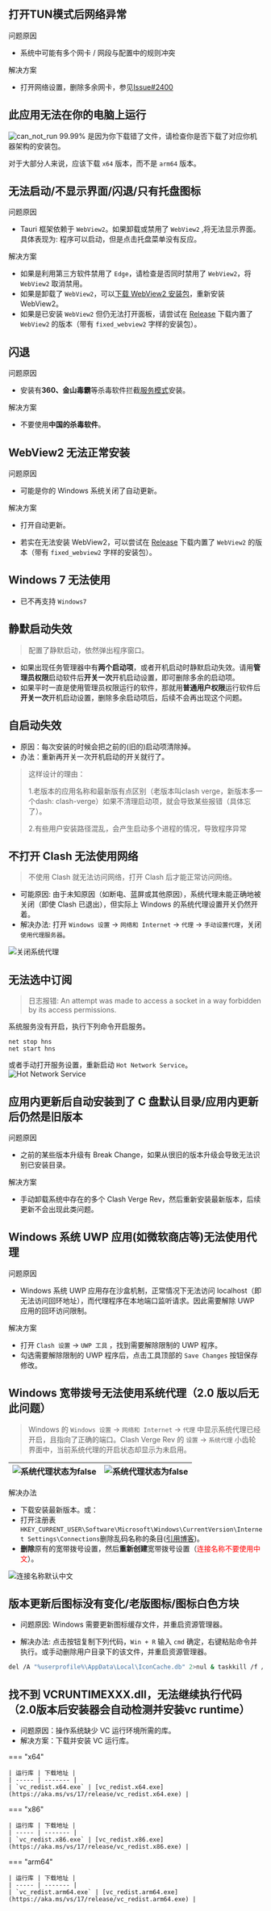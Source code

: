 ## 打开TUN模式后网络异常

问题原因

- 系统中可能有多个网卡 / 网段与配置中的规则冲突

解决方案

- 打开网络设置，删除多余网卡，参见[Issue#2400](https://github.com/clash-verge-rev/clash-verge-rev/issues/2400)

## 此应用无法在你的电脑上运行

![can_not_run](../assets/faq/windows/can_not_run.png)
99.99% 是因为你下载错了文件，请检查你是否下载了对应你机器架构的安装包。

对于大部分人来说，应该下载 `x64` 版本，而不是 `arm64` 版本。

## 无法启动/不显示界面/闪退/只有托盘图标

问题原因

- Tauri 框架依赖于 `WebView2`。如果卸载或禁用了 `WebView2` ,将无法显示界面。具体表现为: 程序可以启动，但是点击托盘菜单没有反应。

解决方案

- 如果是利用第三方软件禁用了 `Edge`，请检查是否同时禁用了 `WebView2`，将 `WebView2` 取消禁用。
- 如果是卸载了 `WebView2`，可以[下载 WebView2 安装包](https://developer.microsoft.com/zh-cn/microsoft-edge/webview2/#download)，重新安装 WebView2。
- 如果是已安装 `WebView2` 但仍无法打开面板，请尝试在 [Release](https://github.com/clash-verge-rev/clash-verge-rev/releases/latest) 下载内置了 `WebView2` 的版本（带有 `fixed_webview2` 字样的安装包）。

## 闪退

问题原因

- 安装有**360、金山毒霸**等杀毒软件拦截[服务模式](../guide/term.md#服务模式)安装。

解决方案

- 不要使用**中国的杀毒软件**。

## WebView2 无法正常安装

问题原因

- 可能是你的 Windows 系统关闭了自动更新。

解决方案

- 打开自动更新。

- 若实在无法安装 WebView2，可以尝试在 [Release](https://github.com/clash-verge-rev/clash-verge-rev/releases/latest) 下载内置了 `WebView2` 的版本（带有 `fixed_webview2` 字样的安装包）。

## Windows 7 无法使用

- 已不再支持 `Windows7`


## 静默启动失效

> 配置了静默启动，依然弹出程序窗口。

- 如果出现任务管理器中有**两个启动项**，或者开机启动时静默启动失效。请用**管理员权限**启动软件后**开关一次**开机启动设置，即可删除多余的启动项。
- 如果平时一直是使用管理员权限运行的软件，那就用**普通用户权限**运行软件后**开关一次**开机启动设置，删除多余启动项后，后续不会再出现这个问题。

## 自启动失效

- 原因：每次安装的时候会把之前的(旧的)启动项清除掉。
- 办法：重新再开关一次开机启动的开关就行了。

> 这样设计的理由：
> 
> 1.老版本的应用名称和最新版有点区别（老版本叫clash verge，新版本多一个dash: clash-verge）如果不清理启动项，就会导致某些报错（具体忘了）。
> 
> 2.有些用户安装路径混乱，会产生启动多个进程的情况，导致程序异常

## 不打开 Clash 无法使用网络

> 不使用 Clash 就无法访问网络，打开 Clash 后才能正常访问网络。

- 可能原因: 由于未知原因（如断电、蓝屏或其他原因），系统代理未能正确地被关闭（即使 Clash 已退出），但实际上 Windows 的系统代理设置开关仍然开着。
- 解决办法: 打开 `Windows 设置` -> `网络和 Internet` -> `代理` -> `手动设置代理`，关闭 `使用代理服务器`。

![关闭系统代理](../assets/faq/windows/close_system_proxy.png)

## 无法选中订阅

> 日志报错: An attempt was made to access a socket in a way forbidden by its access permissions.

系统服务没有开启，执行下列命令开启服务。

```
net stop hns
net start hns
```

或者手动打开服务设置，重新启动 `Hot Network Service`。
![Hot Network Service](../assets/faq/windows/hot_network_service.png)

## 应用内更新后自动安装到了 C 盘默认目录/应用内更新后仍然是旧版本

问题原因

- 之前的某些版本升级有 Break Change，如果从很旧的版本升级会导致无法识别已安装目录。

解决方案

- 手动卸载系统中存在的多个 Clash Verge Rev，然后重新安装最新版本，后续更新不会出现此类问题。

## Windows 系统 UWP 应用(如微软商店等)无法使用代理

问题原因

- Windows 系统 UWP 应用存在沙盒机制，正常情况下无法访问 localhost（即无法访问回环地址），而代理程序在本地端口监听请求。因此需要解除 UWP 应用的回环访问限制。

解决方案

- 打开 `Clash 设置` -> `UWP 工具` ，找到需要解除限制的 UWP 程序。
- 勾选需要解除限制的 UWP 程序后，点击工具顶部的 `Save Changes` 按钮保存修改。

## Windows 宽带拨号无法使用系统代理（2.0 版以后无此问题）

> Windows 的 `Windows 设置` -> `网络和 Internet` -> `代理` 中显示系统代理已经开启，且指向了正确的端口。Clash Verge Rev 的 `设置` -> `系统代理` 小齿轮界面中，当前系统代理的开启状态却显示为未启用。

| ![系统代理状态为false](../assets/faq/windows/sysproxy_enabled.png) | ![系统代理状态为false](../assets/faq/windows/sysproxy_states_false.png) |
| ------------------------------------------------------------------ | ----------------------------------------------------------------------- |

解决办法

- 下载安装最新版本。或：
- 打开注册表`HKEY_CURRENT_USER\Software\Microsoft\Windows\CurrentVersion\Internet Settings\Connections`删除乱码名称的条目([引用博客](https://myth.cx/p/windows-proxy/))。
- **删除**原有的宽带拨号设置，然后**重新创建**宽带拨号设置（<font color="red">连接名称不要使用中文</font>）。

![连接名称默认中文](../assets/faq/windows/broadband_dialing_setting.png)

## 版本更新后图标没有变化/老版图标/图标白色方块

- 问题原因: Windows 需要更新图标缓存文件，并重启资源管理器。

- 解决办法: 点击按钮复制下列代码，`Win + R` 输入 `cmd` 确定，右键粘贴命令并执行。或手动删除用户目录下的该文件，并重启资源管理器。

```bash
del /A "%userprofile%\AppData\Local\IconCache.db" 2>nul & taskkill /f /im explorer.exe & start explorer.exe
```

## 找不到 VCRUNTIMEXXX.dll，无法继续执行代码（2.0版本后安装器会自动检测并安装vc runtime）

- 问题原因：操作系统缺少 VC 运行环境所需的库。
- 解决方案：下载并安装 VC 运行库。

=== "x64"

    | 运行库 | 下载地址 |
    | ----- | ------- |
    | `vc_redist.x64.exe` | [vc_redist.x64.exe](https://aka.ms/vs/17/release/vc_redist.x64.exe) |

=== "x86"

    | 运行库 | 下载地址 |
    | ----- | ------- |
    | `vc_redist.x86.exe` | [vc_redist.x86.exe](https://aka.ms/vs/17/release/vc_redist.x86.exe) |

=== "arm64"

    | 运行库 | 下载地址 |
    | ----- | ------- |
    | `vc_redist.arm64.exe` | [vc_redist.arm64.exe](https://aka.ms/vs/17/release/vc_redist.arm64.exe) |
